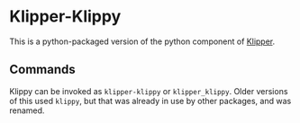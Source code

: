 # Klipper-Klippy

This is a python-packaged version of the python component of [Klipper](Klipper3d.com).

## Commands
Klippy can be invoked as `klipper-klippy` or `klipper_klippy`.
Older versions of this used `klippy`, but that was already in use by other packages, and was renamed.
